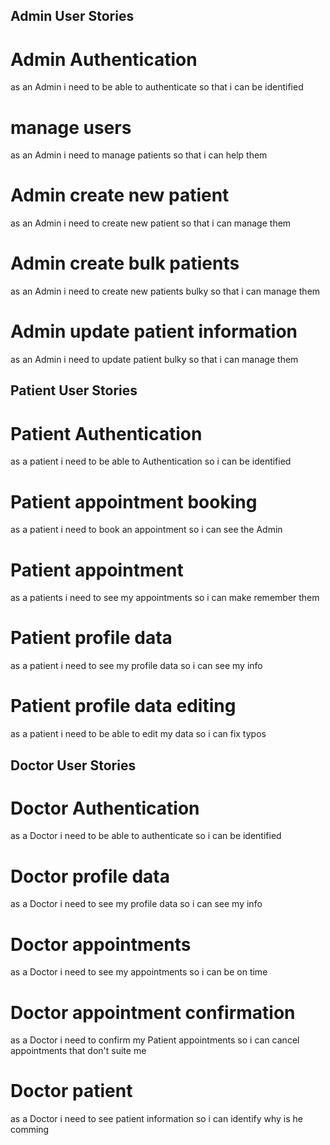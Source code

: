 ## Admin User Stories

# Admin Authentication

as an Admin
i need to be able to authenticate
so that i can be identified

# manage users

as an Admin
i need to manage patients
so that i can help them

# Admin create new patient

as an Admin
i need to create new patient
so that i can manage them

# Admin create bulk patients

as an Admin
i need to create new patients bulky
so that i can manage them

# Admin update patient information

as an Admin
i need to update patient bulky
so that i can manage them

## Patient User Stories

# Patient Authentication

as a patient
i need to be able to Authentication
so i can be identified

# Patient appointment booking

as a patient
i need to book an appointment
so i can see the Admin

# Patient appointment

as a patients
i need to see my appointments
so i can make remember them

# Patient profile data

as a patient
i need to see my profile data
so i can see my info

# Patient profile data editing

as a patient
i need to be able to edit my data
so i can fix typos

## Doctor User Stories

# Doctor Authentication

as a Doctor
i need to be able to authenticate
so i can be identified

# Doctor profile data

as a Doctor
i need to see my profile data
so i can see my info

# Doctor appointments

as a Doctor
i need to see my appointments
so i can be on time

# Doctor appointment confirmation

as a Doctor
i need to confirm my Patient appointments
so i can cancel appointments that don't suite me

# Doctor patient

as a Doctor
i need to see patient information
so i can identify why is he comming
